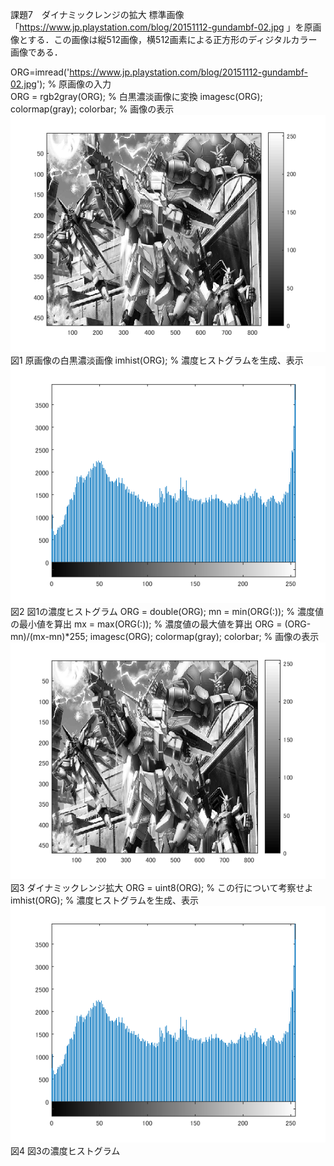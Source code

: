 課題7　ダイナミックレンジの拡大
標準画像「https://www.jp.playstation.com/blog/20151112-gundambf-02.jpg 」を原画像とする．この画像は縦512画像，横512画素による正方形のディジタルカラー画像である．

ORG=imread('https://www.jp.playstation.com/blog/20151112-gundambf-02.jpg'); % 原画像の入力  
ORG = rgb2gray(ORG); % 白黒濃淡画像に変換
imagesc(ORG); colormap(gray); colorbar; % 画像の表示
![原画像](https://raw.githubusercontent.com/YumaTokuhashi/lecture_image_processing/master/7-1.bmp)  
図1 原画像の白黒濃淡画像
imhist(ORG); % 濃度ヒストグラムを生成、表示
![原画像](https://raw.githubusercontent.com/YumaTokuhashi/lecture_image_processing/master/7-2.bmp)  
図2 図1の濃度ヒストグラム
ORG = double(ORG);
mn = min(ORG(:)); % 濃度値の最小値を算出
mx = max(ORG(:)); % 濃度値の最大値を算出
ORG = (ORG-mn)/(mx-mn)*255;
imagesc(ORG); colormap(gray); colorbar; % 画像の表示
![原画像](https://raw.githubusercontent.com/YumaTokuhashi/lecture_image_processing/master/7-3.bmp)  
図3 ダイナミックレンジ拡大
ORG = uint8(ORG); % この行について考察せよ
imhist(ORG); % 濃度ヒストグラムを生成、表示
![原画像](https://raw.githubusercontent.com/YumaTokuhashi/lecture_image_processing/master/7-4.bmp)  
図4 図3の濃度ヒストグラム
